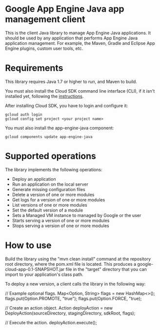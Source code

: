 # Google App Engine Java app management client

This is the client Java library to manage App Engine Java applications. It should be used by any application that performs App Engine Java application management. For example, the Maven, Gradle and Eclipse App Engine plugins, custom user tools, etc.

# Requirements

This library requires Java 1.7 or higher to run, and Maven to build.

You must also install the Cloud SDK command line interface (CLI), if it isn't installed yet, following the [instructions](https://cloud.google.com/sdk/).

After installing Cloud SDK, you have to login and configure it:

    gcloud auth login
    gcloud config set project <your project name>

You must also install the app-engine-java component:

    gcloud components update app-engine-java

# Supported operations

The library implements the following operations:

* Deploy an application
* Run an application on the local server
* Generate missing configuration files
* Delete a version of one or more modules
* Get logs for a version of one or more modules
* List versions of one or more modules
* Set the default version of a module
* Sets a Managed VM instance to managed by Google or the user
* Starts serving a version of one or more modules
* Stops serving a version of one or more modules

# How to use

Build the library using the "mvn clean install" command at the repository root directory, where the pom.xml file is located. This produces a google-cloud-app-0.1-SNAPSHOT.jar file in the "target" directory that you can import to your application's class path.

To deploy a new version, a client calls the library in the following way:

// Example optional flags.
Map<Option, String> flags = new HashMap<>();
flags.put(Option.PROMOTE, "true");
flags.put(Option.FORCE, "true);

// Create an action object.
Action deployAction = new DeployAction(sourceDirectory, stagingDirectory, sdkRoot, flags);

// Execute the action.
deployAction.execute();